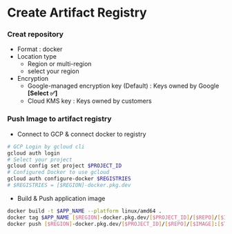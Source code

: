 # Create Artifact Registry

### Creat repository

- Format : docker
- Location type
  - Region or multi-region
  - select your region
- Encryption
  - Google-managed encryption key (Default) : Keys owned by Google **[Select ✅]**
  - Cloud KMS key : Keys owned by customers

### Push Image to artifact registry

- Connect to GCP & connect docker to registry

```bash
# GCP Login by gcloud cli
gcloud auth login
# Select your project
gcloud config set project $PROJECT_ID
# Configured Docker to use gcloud
gcloud auth configure-docker $REGISTRIES
# $REGISTRIES = [$REGION]-docker.pkg.dev
```

- Build & Push application image

```bash
docker build -t $APP_NAME --platform linux/amd64 .
docker tag $APP_NAME [$REGION]-docker.pkg.dev/[$PROJECT_ID]/[$REPO]/[$IMAGE]:[$TAG]
docker push [$REGION]-docker.pkg.dev/[$PROJECT_ID]/[$REPO]/[$IMAGE]:[$TAG]

```
